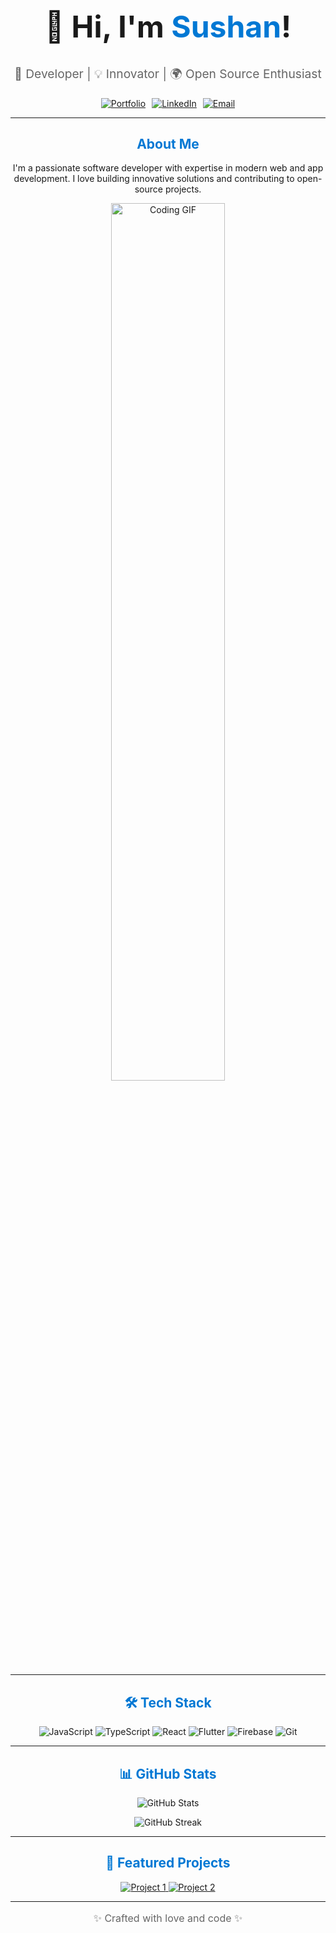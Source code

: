 <div align="center">
  <h1 style="font-size: 3rem;">👋 Hi, I'm <span style="color: #0078D4;">Sushan</span>!</h1>
  <p style="font-size: 1.2rem; color: #666;">
    🚀 Developer | 💡 Innovator | 🌍 Open Source Enthusiast
  </p>
  
  <div style="display: flex; justify-content: center; gap: 10px;">
    <a href="https://your-portfolio.com" target="_blank">
      <img src="https://img.shields.io/badge/Portfolio-0078D4?style=for-the-badge&logo=google-chrome&logoColor=white" alt="Portfolio"/>
    </a>
    <a href="https://www.linkedin.com/in/yourprofile/" target="_blank">
      <img src="https://img.shields.io/badge/LinkedIn-0A66C2?style=for-the-badge&logo=linkedin&logoColor=white" alt="LinkedIn"/>
    </a>
    <a href="mailto:your.email@example.com">
      <img src="https://img.shields.io/badge/Email-D14836?style=for-the-badge&logo=gmail&logoColor=white" alt="Email"/>
    </a>
  </div>
</div>

---

<div align="center">
  <h2 style="color: #0078D4;">About Me</h2>
  <p>
    I'm a passionate software developer with expertise in modern web and app development.
    I love building innovative solutions and contributing to open-source projects.
  </p>
  <img src="https://user-images.githubusercontent.com/placeholder.gif" alt="Coding GIF" style="width: 60%; border-radius: 10px;"/>
</div>

---

<div align="center">
  <h2 style="color: #0078D4;">🛠️ Tech Stack</h2>
  <p>
    <img src="https://img.shields.io/badge/JavaScript-F7DF1E?style=for-the-badge&logo=javascript&logoColor=black" alt="JavaScript"/>
    <img src="https://img.shields.io/badge/TypeScript-3178C6?style=for-the-badge&logo=typescript&logoColor=white" alt="TypeScript"/>
    <img src="https://img.shields.io/badge/React-20232A?style=for-the-badge&logo=react&logoColor=61DAFB" alt="React"/>
    <img src="https://img.shields.io/badge/Flutter-02569B?style=for-the-badge&logo=flutter&logoColor=white" alt="Flutter"/>
    <img src="https://img.shields.io/badge/Firebase-FFCA28?style=for-the-badge&logo=firebase&logoColor=black" alt="Firebase"/>
    <img src="https://img.shields.io/badge/Git-F05032?style=for-the-badge&logo=git&logoColor=white" alt="Git"/>
  </p>
</div>

---

<div align="center">
  <h2 style="color: #0078D4;">📊 GitHub Stats</h2>
  <p>
    <img src="https://github-readme-stats.vercel.app/api?username=upsushan&show_icons=true&theme=radical" alt="GitHub Stats"/>
  </p>
  <p>
    <img src="https://github-readme-streak-stats.herokuapp.com/?user=yourusername&theme=radical" alt="GitHub Streak"/>
  </p>
</div>

---

<div align="center">
  <h2 style="color: #0078D4;">🌟 Featured Projects</h2>
  <p>
    <a href="https://github.com/yourusername/project1" target="_blank">
      <img src="https://github-readme-stats.vercel.app/api/pin/?username=yourusername&repo=project1&theme=radical" alt="Project 1"/>
    </a>
    <a href="https://github.com/yourusername/project2" target="_blank">
      <img src="https://github-readme-stats.vercel.app/api/pin/?username=yourusername&repo=project2&theme=radical" alt="Project 2"/>
    </a>
  </p>
</div>

---

<div align="center">
  <p style="font-size: 1rem; color: #666;">✨ Crafted with love and code ✨</p>
</div>


<!--
**upsushan/upsushan** is a ✨ _special_ ✨ repository because its `README.md` (this file) appears on your GitHub profile.

Here are some ideas to get you started:

- 🔭 I’m currently working on ...
- 🌱 I’m currently learning ...
- 👯 I’m looking to collaborate on ...
- 🤔 I’m looking for help with ...
- 💬 Ask me about ...
- 📫 How to reach me: ...
- 😄 Pronouns: ...
- ⚡ Fun fact: ...
-->
